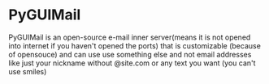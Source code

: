 # PyGUIMail
PyGUIMail is an open-source e-mail inner server(means it is not opened into internet if you haven't opened the ports) that is customizable (because of opensouce) and can use use something else and not email addresses like just your nickname without @site.com or any text you want (you can't use smiles)
